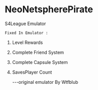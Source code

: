 # NeoNetspherePirate
S4League Emulator

    Fixed In Emulator :

 1. Level Rewards
 2.  Complete Friend System 
 3. Complete Capsule System
 4. SavesPlayer Count

    ---original emulator By Wtfblub
